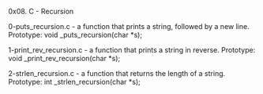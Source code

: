 0x08. C - Recursion

0-puts_recursion.c - a function that prints a string, followed by a new line. Prototype: void _puts_recursion(char *s);

1-print_rev_recursion.c - a function that prints a string in reverse. Prototype: void _print_rev_recursion(char *s);

2-strlen_recursion.c - a function that returns the length of a string. Prototype: int _strlen_recursion(char *s);


